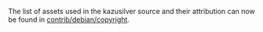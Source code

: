 The list of assets used in the kazusilver source and their attribution can now be found in [contrib/debian/copyright](../contrib/debian/copyright).
